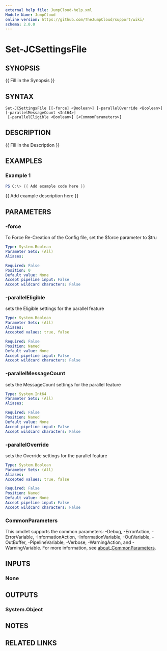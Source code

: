 ```yaml
---
external help file: JumpCloud-help.xml
Module Name: JumpCloud
online version: https://github.com/TheJumpCloud/support/wiki/
schema: 2.0.0
---
```


# Set-JCSettingsFile

## SYNOPSIS
{{ Fill in the Synopsis }}

## SYNTAX

```
Set-JCSettingsFile [[-force] <Boolean>] [-parallelOverride <Boolean>] [-parallelMessageCount <Int64>]
 [-parallelEligible <Boolean>] [<CommonParameters>]
```

## DESCRIPTION
{{ Fill in the Description }}

## EXAMPLES

### Example 1
```powershell
PS C:\> {{ Add example code here }}
```

{{ Add example description here }}

## PARAMETERS

### -force
To Force Re-Creation of the Config file, set the $force parameter to $tru

```yaml
Type: System.Boolean
Parameter Sets: (All)
Aliases:

Required: False
Position: 0
Default value: None
Accept pipeline input: False
Accept wildcard characters: False
```

### -parallelEligible
sets the Eligible settings for the parallel feature

```yaml
Type: System.Boolean
Parameter Sets: (All)
Aliases:
Accepted values: true, false

Required: False
Position: Named
Default value: None
Accept pipeline input: False
Accept wildcard characters: False
```

### -parallelMessageCount
sets the MessageCount settings for the parallel feature

```yaml
Type: System.Int64
Parameter Sets: (All)
Aliases:

Required: False
Position: Named
Default value: None
Accept pipeline input: False
Accept wildcard characters: False
```

### -parallelOverride
sets the Override settings for the parallel feature

```yaml
Type: System.Boolean
Parameter Sets: (All)
Aliases:
Accepted values: true, false

Required: False
Position: Named
Default value: None
Accept pipeline input: False
Accept wildcard characters: False
```

### CommonParameters
This cmdlet supports the common parameters: -Debug, -ErrorAction, -ErrorVariable, -InformationAction, -InformationVariable, -OutVariable, -OutBuffer, -PipelineVariable, -Verbose, -WarningAction, and -WarningVariable. For more information, see [about_CommonParameters](http://go.microsoft.com/fwlink/?LinkID=113216).

## INPUTS

### None

## OUTPUTS

### System.Object
## NOTES

## RELATED LINKS
